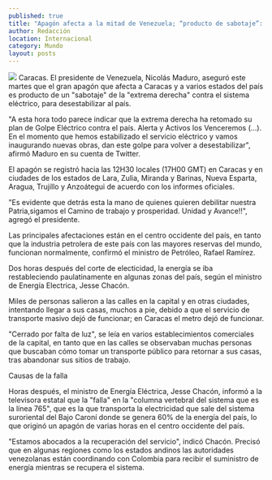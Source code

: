 ```yaml
---
published: true
title: "Apagón afecta a la mitad de Venezuela; “producto de sabotaje”: Maduro"
author: Redacción
location: Internacional
category: Mundo
layout: posts
---
```


![](http://i.imgur.com/f2wEAWTm.jpg)
Caracas. El presidente de Venezuela, Nicolás Maduro, aseguró este martes que el gran apagón que afecta a Caracas y a varios estados del país es producto de un "sabotaje" de la "extrema derecha" contra el sistema eléctrico, para desestabilizar al país.

"A esta hora todo parece indicar que la extrema derecha ha retomado su plan de Golpe Eléctrico contra el país. Alerta y Activos los Venceremos (...). En el momento que hemos estabilizado el servicio eléctrico y vamos inaugurando nuevas obras, dan este golpe para volver a desestabilizar", afirmó Maduro en su cuenta de Twitter.

El apagón se registró hacia las 12H30 locales (17H00 GMT) en Caracas y en ciudades de los estados de Lara, Zulia, Miranda y Barinas, Nueva Esparta, Aragua, Trujillo y Anzoátegui de acuerdo con los informes oficiales.

"Es evidente que detrás esta la mano de quienes quieren debilitar nuestra Patria,sigamos el Camino de trabajo y prosperidad. Unidad y Avance!!", agregó el presidente.

Las principales afectaciones están en el centro occidente del país, en tanto que la industria petrolera de este país con las mayores reservas del mundo, funcionan normalmente, confirmó el ministro de Petróleo, Rafael Ramírez.

Dos horas después del corte de electicidad, la energía se iba restableciendo paulatinamente en algunas zonas del país, según el ministro de Energía Electrica, Jesse Chacón.

Miles de personas salieron a las calles en la capital y en otras ciudades, intentando llegar a sus casas, muchos a pie, debido a que el servicio de transporte masivo dejó de funcionar; en Caracas el metro dejó de funcionar.

"Cerrado por falta de luz", se leía en varios establecimientos comerciales de la capital, en tanto que en las calles se observaban muchas personas que buscaban cómo tomar un transporte público para retornar a sus casas, tras abandonar sus sitios de trabajo.

 Causas de la falla

Horas después, el ministro de Energía Eléctrica, Jesse Chacón, informó a la televisora estatal que la "falla" en la "columna vertebral del sistema que es la línea 765", que es la que transporta la electricidad que sale del sistema suroriental del Bajo Caroní donde se genera 60% de la energía del país, lo que originó un apagón de varias horas en el centro occidente del país.

"Estamos abocados a la recuperación del servicio", indicó Chacón. Precisó que en algunas regiones como los estados andinos las autoridades venezolanas están coordinando con Colombia para recibir el suministro de energía mientras se recupera el sistema.
